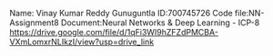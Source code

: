 Name: Vinay Kumar Reddy Gunuguntla ID:700745726 Code file:NN-Assignment8 Document:Neural Networks & Deep Learning - ICP-8 https://drive.google.com/file/d/1qFi3WI9hZFZdPMCBA-VXmLomxrNLIkzI/view?usp=drive_link
